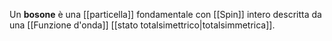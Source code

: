 Un **bosone** è una [[particella]] fondamentale con [[Spin]] intero descritta da una [[Funzione d'onda]] [[stato totalsimettrico|totalsimmetrica]].